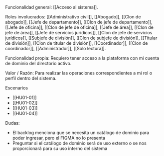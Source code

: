 Funcionalidad general:
	[[Acceso al sistema]].

Roles involucrados:
	[[Administrativo civil]], [[Abogado]], [[Clon de abogado]], [[Jefe de departamento]], [[Clon de jefe de departamento]], [[Jefe de oficina]], [[Clon de jefe de oficina]], [[Jefe de área]], [[Clon de jefe de área]], [[Jefe de servicios jurídicos]], [[Clon de jefe de servicios jurídicos]], [[Subjefe de división]], [[Clon de subjefe de división]], [[Titular de división]], [[Clon de titular de división]], [[Coordinador]], [[Clon de coordinador]], [[Administrador]], [[Solo lectura]].

Funcionalidad propia:
	Requiero  tener acceso a la plataforma con mi cuenta de dominio del directorio activo.

Valor / Razón:
	Para realizar las operaciones correspondientes a mi rol o perfil dentro del sistema.

Escenarios
* [[HU01-01]]
* [[HU01-02]]
* [[HU01-03]]
* [[HU01-04]]

Dudas:
- El backlog menciona que se necesita un catálogo de dominio para poder ingresar, pero el FIGMA no lo presenta
- Preguntar si el catálogo de dominio será de uso externo o se nos proporcionará para su uso interno del sistema